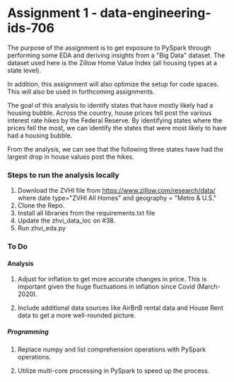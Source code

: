 # Assignment 1 - data-engineering-ids-706
The purpose of the assignment is to get exposure to PySpark through performing some EDA and deriving insights from a "Big Data" dataset. The dataset used here is the Zillow Home Value Index (all housing types at a state level). 

In addition, this assignment will also optimize the setup for code spaces. This will also be used in forthcoming assignments. 

The goal of this analysis to identify states that have mostly likely had a housing bubble. Across the country, house prices fell post the various interest rate hikes by the Federal Reserve. By identifying states where the prices fell the most, we can identify the states that were most likely to have had a housing bubble. 

From the analysis, we can see that the following three states have had the largest drop in house values post the hikes. 

### Steps to run the analysis locally 
1. Download the ZVHI file from https://www.zillow.com/research/data/ where date type="ZVHI All Homes" and geography = "Metro & U.S." 
2. Clone the Repo.
3. Install all libraries from the requirements.txt file
4. Update the zhvi_data_loc on #38. 
5. Run zhvi_eda.py



### To Do 
#### Analysis 
1. Adjust for inflation to get more accurate changes in price. This is important given the huge fluctuations in inflation since Covid (March-2020). 

2. Include additional data sources like AirBnB rental data and House Rent data to get a more well-rounded picture. 


##### Programming 
1. Replace numpy and list comprehension operations with PySpark operations. 

2. Utilize multi-core processing in PySpark to speed up the process. 

